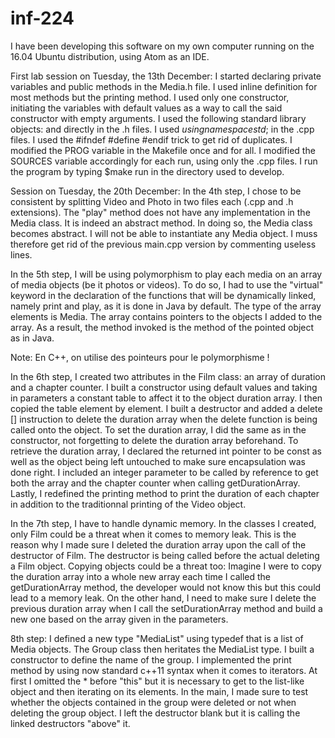 # inf-224
I have been developing this software on my own computer running on the 16.04 Ubuntu distribution, using Atom as an IDE.

First lab session on Tuesday, the 13th December:
I started declaring private variables and public methods in the Media.h file.
I used inline definition for most methods but the printing method.
I used only one constructor, initiating the variables with default values as a way to call the said constructor with empty arguments.
I used the following standard library objects: <string> and <iostream> directly in the .h files.
I used $using namespace std;$ in the .cpp files.
I used the #ifndef #define #endif trick to get rid of duplicates.
I modified the PROG variable in the Makefile once and for all.
I modified the SOURCES variable accordingly for each run, using only the .cpp files.
I run the program by typing $make run in the directory used to develop.

Session on Tuesday, the 20th December:
In the 4th step, I chose to be consistent by splitting Video and Photo in two files each (.cpp and .h extensions).
The "play" method does not have any implementation in the Media class. It is indeed an abstract method.
In doing so, the Media class becomes abstract. I will not be able to instantiate any Media object.
I muss therefore get rid of the previous main.cpp version by commenting useless lines.


In the 5th step, I will be using polymorphism to play each media on an array of media objects (be it photos or videos).
To do so, I had to use the "virtual" keyword in the declaration of the functions that will be dynamically linked, namely print and play,
as it is done in Java by default.
The type of the array elements is Media. The array contains pointers to the objects I added to the array.
As a result, the method invoked is the method of the pointed object as in Java.

Note: En C++, on utilise des pointeurs pour le polymorphisme !

In the 6th step, I created two attributes in the Film class: an array of duration and a chapter counter.
I built a constructor using default values and taking in parameters a constant table to affect it to the object duration array.
I then copied the table element by element.
I built a destructor and added a delete [] instruction to delete the duration array when the delete function is being called onto the object.
To set the duration array, I did the same as in the constructor, not forgetting to delete the duration array beforehand.
To retrieve the duration array, I declared the returned int pointer to be const as well as the object being left untouched to make sure encapsulation was done right. I included an integer parameter to be called by reference to get both the array and the chapter counter when calling getDurationArray.
Lastly, I redefined the printing method to print the duration of each chapter in addition to the traditionnal printing of the Video object.

In the 7th step, I have to handle dynamic memory. In the classes I created, only Film could be a threat when it comes to memory leak.
This is the reason why I made sure I deleted the duration array upon the call of the destructor of Film. The destructor is being called before the actual deleting a Film object.
Copying objects could be a threat too: Imagine I were to copy the duration array into a whole new array each time I called the getDurationArray method,
the developer would not know this but this could lead to a memory leak.
On the other hand, I need to make sure I delete the previous duration array when I call the setDurationArray method and build a new one based on the array given in the parameters.

8th step:
I defined a new type "MediaList" using typedef that is a list of Media objects. The Group class then heritates the MediaList type.
I built a constructor to define the name of the group.
I implemented the print method by using now standard c++11 syntax when it comes to iterators.
At first I omitted the * before "this" but it is necessary to get to the list-like object and then iterating on its elements.
In the main, I made sure to test whether the objects contained in the group were deleted or not when deleting the group object.
I left the destructor blank but it is calling the linked destructors "above" it.
